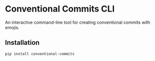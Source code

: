 # Conventional Commits CLI

An interactive command-line tool for creating conventional commits with emojis.

## Installation

```bash
pip install conventional-commits
```
